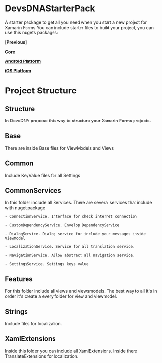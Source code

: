# DevsDNAStarterPack

A starter package to get all you need when you start a new project for Xamarin Forms
You can include starter files to build your project, you can use this nugets packages:

[**Previous**]

[**Core**](https://www.nuget.org/packages/DevsDNAStarterPack.Core/)

[**Android Platform**](https://www.nuget.org/packages/DevsDNAStarterPack.Droid/)

[**iOS Platform**](https://www.nuget.org/packages/DevsDNAStarterPack.Touch/)


# Project Structure

## Structure

In DevsDNA propose this way to structure your Xamarin Forms projects.

## Base

  There are inside Base files for ViewModels and Views
  
## Common

  Include KeyValue files for all Settings 
  
## CommonServices

  In this folder include all Services. There are several services that include with nuget package
  
    - ConnectionService. Interface for check internet connection
    
    - CustomDependencyService. Envelop DependencyService
    
    - DialogService. Dialog service for include your messages inside ViewModel
    
    - LocalizationService. Service for all translation service.
    
    - NavigationService. Allow abstract all navigation service.
    
    - SettingsService. Settings keys value
    
## Features

   For this folder include all views and viewsmodels. The best way to all it's in order it's create a every folder for view and viewmodel. 
    
## Strings

   Include files for localization.
    
## XamlExtensions

   Inside this folder you can include all XamlExtensions. Inside there TranslateExtensions for localization.
